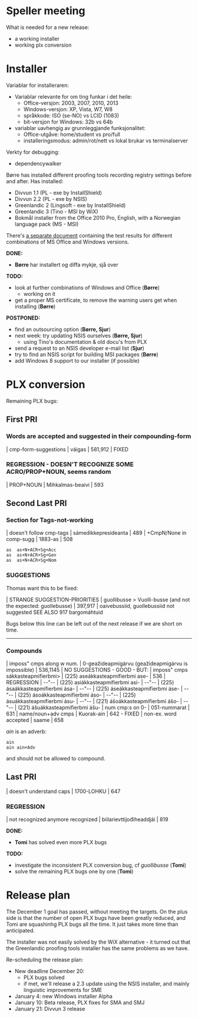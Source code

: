 # Speller meeting

What is needed for a new release:
* a working installer
* working plx conversion

# Installer

Variablar for installeraren:

* Variablar relevante for om ting funkar i det heile:
    - Office-versjon: 2003, 2007, 2010, 2013
    - Windows-versjon: XP, Vista, W7, W8
    - språkkode: ISO (se-NO) vs LCID (1083)
    - bit-versjon for Windows: 32b vs 64b
* variablar uavhengig av grunnleggjande funksjonalitet:
    - Office-utgåve: home/student vs pro/full
    - installeringsmodus: admin/rot/nett vs lokal brukar vs terminalserver

Verkty for debugging:
* dependencywalker

Børre has installed different proofing tools recording registry settings before and after. Has installed:

* Divvun 1.1 (PL - exe by InstallShield)
* Divvun 2.2 (PL - exe by NSIS)
* Greenlandic 2 (Lingsoft - exe by InstallShield)
* Greenlandic 3 (Tino - MSI by WiX)
* Bokmål installer from the Office 2010 Pro, English, with a Norwegian language pack (MS - MSI)

There's [a separate document](WindowsInstallationTest.html) containing the test results for different combinations of MS Office and Windows  versions.

**DONE:**
* **Børre** har installert og diffa mykje, sjå over

**TODO:**
* look at further combinations of Windows and Office (**Børre**)
    - working on it
* get a proper MS certificate, to remove the warning users get when installing (**Børre**)

**POSTPONED:**
* find an outsourcing option (**Børre, Sjur**)
* next week: try updating NSIS ourselves (**Børre, Sjur**)
    - using Tino's documentation & old docu's from PLX
* send a request to an NSIS developer e-mail list (**Sjur**)
* try to find an NSIS script for building MSI packages (**Børre**)
* add Windows 8 support to our installer (if possible)

# PLX conversion

Remaining PLX bugs:

## First PRI

### Words are accepted and suggested in their compounding-form
|  cmp-form-suggestions	  |	váigas | 581,912 | FIXED

### REGRESSION - DOESN'T RECOGNIZE SOME ACRO/PROP+NOUN, seems random
|  PROP+NOUN | Mihkalmas-beaivi | 593

## Second Last PRI

### Section for Tags-not-working
|  doesn't follow cmp-tags | sámedikkepresideanta | 489
|  +CmpN/None in comp-sugg | 1883-as              | 508

```
as	as+N+ACR+Sg+Acc
as	as+N+ACR+Sg+Gen
as	as+N+ACR+Sg+Nom
```

### SUGGESTIONS
Thomas want this to be fixed:

|  STRANGE SUGGESTION-PRIORITIES | guollibusse > Vuolli-busse (and not the expected: guollebusse) | 397,917 | oaivebussiid, guollebussiid  not suggested   SEE ALSO 917  bargomáhtuid

Bugs below this line can be left out of the next release if we are short on time.

----

### Compounds
|  imposs" cmps along w num.         | 0-geažideapmigárvu (geažideapmigárvu is impossible) | 536,1145 | NO SUGGESTIONS - GOOD - BUT:
|  imposs" cmps sákkasteapmifierbmi>	| (225) aseákkasteapmifierbmi		ase-              | 536      | REGRESSION
|  --"--                             | (225) asiákkasteapmifierbmi		asi-
|  --"--                             | (225) ásaákkasteapmifierbmi		ása-
|  --"--                             | (225) áseákkasteapmifierbmi		áse-
|  --"--                             | (225) ásoákkasteapmifierbmi		áso-
|  --"--                             | (225) ásuákkasteapmifierbmi		ásu-
|  --"--                             | (221) ášoákkasteapmifierbmi		ášo-
|  --"--                             | (221) ášuákkasteapmifierbmi		ášu-
|  num cmp:s on 0-               | 051-nummarat                                                   | 631
|  name/noun+adv cmps	        | Kuorak-ain                                                     | 642 - FIXED
|  non-ex. word accepted         | saame                                                          | 658

*ain* is an adverb:
```
ain
ain	ain+Adv
```

and should not be allowed to compound.

## Last PRI
|  doesn't understand caps | 1700-LOHKU | 647

### REGRESSION
|  not recognized anymore recognized  | biilarievttijođiheaddjái | 819

**DONE:**
* **Tomi** has solved even more PLX bugs

**TODO:**
* investigate the inconsistent PLX conversion bug, cf *guollibusse* (**Tomi**)
* solve the remaining PLX bugs one by one (**Tomi**)

# Release plan

The December 1 goal has passed, without meeting the targets. On the plus side is that the number of open PLX bugs have been greatly reduced, and Tomi are squashinhg PLX bugs all the time. It just takes more time than anticipated.

The installer was not easily solved by the WiX alternative - it turned out that the Greenlandic proofing tools installer has the same problems as we have.

Re-scheduling the release plan:

* New deadline December 20:
    - PLX bugs solved
    - if met, we'll release a 2.3 update using the NSIS installer, and mainly linguistic improvements for SME
* January 4: new Windows installer Alpha
* January 10: Beta release, PLX fixes for SMA and SMJ
* January 21: Divvun 3 release
